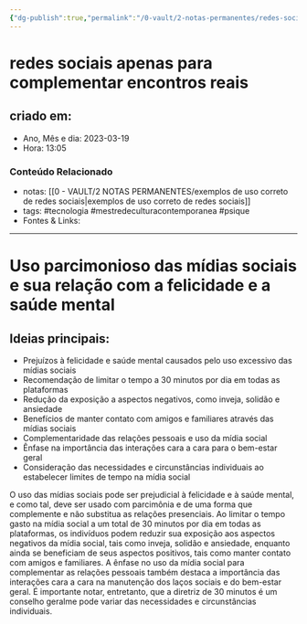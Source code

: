 ```yaml
---
{"dg-publish":true,"permalink":"/0-vault/2-notas-permanentes/redes-sociais-apenas-para-complementar-encontros-reais/","tags":["permanente","tecnologia","mestredeculturacontemporanea","psique"],"dgHomeLink":true,"dgShowLocalGraph":true,"dgShowFileTree":true,"dgEnableSearch":true,"noteIcon":""}
---
```


# redes sociais apenas para complementar encontros reais

## criado em: 

- Ano, Mês e dia: 2023-03-19
- Hora: 13:05

### Conteúdo Relacionado

- notas: [[0 - VAULT/2 NOTAS PERMANENTES/exemplos de uso correto de redes sociais\|exemplos de uso correto de redes sociais]]
- tags: #tecnologia #mestredeculturacontemporanea #psique 
- Fontes & Links: 
---

# Uso parcimonioso das mídias sociais e sua relação com a felicidade e a saúde mental

## Ideias principais:

- Prejuízos à felicidade e saúde mental causados pelo uso excessivo das mídias sociais
- Recomendação de limitar o tempo a 30 minutos por dia em todas as plataformas
- Redução da exposição a aspectos negativos, como inveja, solidão e ansiedade
- Benefícios de manter contato com amigos e familiares através das mídias sociais
- Complementaridade das relações pessoais e uso da mídia social
- Ênfase na importância das interações cara a cara para o bem-estar geral
- Consideração das necessidades e circunstâncias individuais ao estabelecer limites de tempo na mídia social

O uso das mídias sociais pode ser prejudicial à felicidade e à saúde mental, e como tal, deve ser usado com parcimônia e de uma forma que complemente e não substitua as relações presenciais. Ao limitar o tempo gasto na mídia social a um total de 30 minutos por dia em todas as plataformas, os indivíduos podem reduzir sua exposição aos aspectos negativos da mídia social, tais como inveja, solidão e ansiedade, enquanto ainda se beneficiam de seus aspectos positivos, tais como manter contato com amigos e familiares. A ênfase no uso da mídia social para complementar as relações pessoais também destaca a importância das interações cara a cara na manutenção dos laços sociais e do bem-estar geral. É importante notar, entretanto, que a diretriz de 30 minutos é um conselho geralme pode variar das necessidades e circunstâncias individuais.
